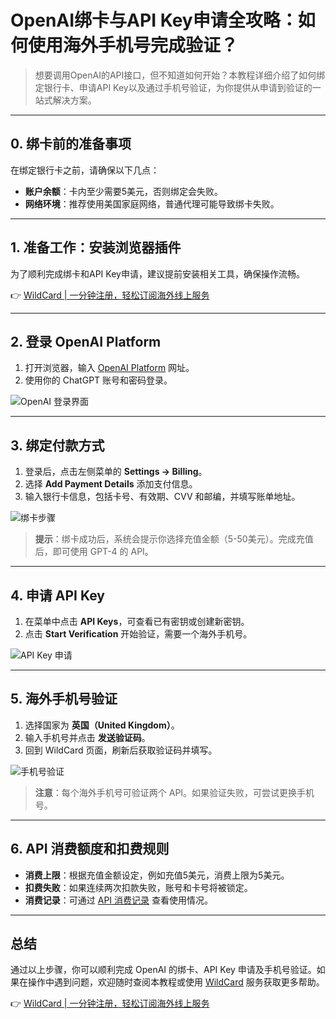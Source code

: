# OpenAI绑卡与API Key申请全攻略：如何使用海外手机号完成验证？

> 想要调用OpenAI的API接口，但不知道如何开始？本教程详细介绍了如何绑定银行卡、申请API Key以及通过手机号验证，为你提供从申请到验证的一站式解决方案。

---

## 0. 绑卡前的准备事项

在绑定银行卡之前，请确保以下几点：

- **账户余额**：卡内至少需要5美元，否则绑定会失败。
- **网络环境**：推荐使用美国家庭网络，普通代理可能导致绑卡失败。

---

## 1. 准备工作：安装浏览器插件

为了顺利完成绑卡和API Key申请，建议提前安装相关工具，确保操作流畅。

👉 [WildCard | 一分钟注册，轻松订阅海外线上服务](https://bbtdd.com/WildCard)

---

## 2. 登录 OpenAI Platform

1. 打开浏览器，输入 [OpenAI Platform](https://platform.openai.com) 网址。
2. 使用你的 ChatGPT 账号和密码登录。

![OpenAI 登录界面](https://bbtdd.com/img/27622619354.webp)

---

## 3. 绑定付款方式

1. 登录后，点击左侧菜单的 **Settings -> Billing**。
2. 选择 **Add Payment Details** 添加支付信息。
3. 输入银行卡信息，包括卡号、有效期、CVV 和邮编，并填写账单地址。

![绑卡步骤](https://bbtdd.com/img/1977205315400.webp)

> **提示**：绑卡成功后，系统会提示你选择充值金额（5-50美元）。完成充值后，即可使用 GPT-4 的 API。

---

## 4. 申请 API Key

1. 在菜单中点击 **API Keys**，可查看已有密钥或创建新密钥。
2. 点击 **Start Verification** 开始验证，需要一个海外手机号。

![API Key 申请](https://bbtdd.com/img/572388679269.webp)

---

## 5. 海外手机号验证

1. 选择国家为 **英国（United Kingdom）**。
2. 输入手机号并点击 **发送验证码**。
3. 回到 WildCard 页面，刷新后获取验证码并填写。

![手机号验证](https://bbtdd.com/img/432653234048640.webp)

> **注意**：每个海外手机号可验证两个 API。如果验证失败，可尝试更换手机号。

---

## 6. API 消费额度和扣费规则

- **消费上限**：根据充值金额设定，例如充值5美元，消费上限为5美元。
- **扣费失败**：如果连续两次扣款失败，账号和卡号将被锁定。
- **消费记录**：可通过 [API 消费记录](https://platform.openai.com/usage) 查看使用情况。

---

## 总结

通过以上步骤，你可以顺利完成 OpenAI 的绑卡、API Key 申请及手机号验证。如果在操作中遇到问题，欢迎随时查阅本教程或使用 [WildCard](https://bbtdd.com/WildCard) 服务获取更多帮助。

👉 [WildCard | 一分钟注册，轻松订阅海外线上服务](https://bbtdd.com/WildCard)